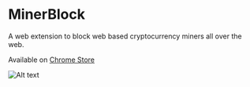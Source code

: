 # MinerBlock
A web extension to block web based cryptocurrency miners all over the web.

Available on [Chrome Store](https://chrome.google.com/webstore/detail/minerblock/emikbbbebcdfohonlaifafnoanocnebl)

![Alt text](https://i.imgur.com/L7AMgn8.png)

